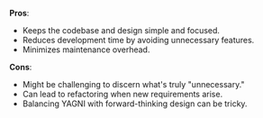 **Pros**:
- Keeps the codebase and design simple and focused.
- Reduces development time by avoiding unnecessary features.
- Minimizes maintenance overhead.

**Cons**:
- Might be challenging to discern what's truly "unnecessary."
- Can lead to refactoring when new requirements arise.
- Balancing YAGNI with forward-thinking design can be tricky.